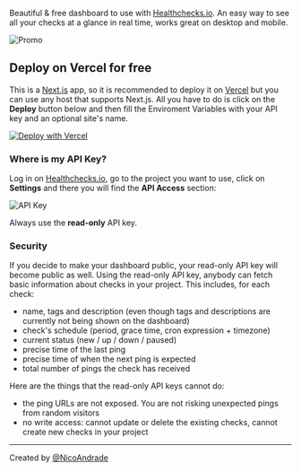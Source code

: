 Beautiful & free dashboard to use with [Healthchecks.io](https://healthchecks.io). 
An easy way to see all your checks at a glance in real time, works great on desktop and mobile.

![Promo](https://raw.githubusercontent.com/nicoandrade/healthchecks-front/main/public/promo.jpg "Promo")


## Deploy on Vercel for free

This is a [Next.js](https://nextjs.org) app, so it is recommended to deploy it on [Vercel](https://vercel.com) but you can use any host that supports Next.js.
All you have to do is click on the **Deploy** button below and then fill the Enviroment Variables with your API key and an optional site's name.

[![Deploy with Vercel](https://vercel.com/button)](https://vercel.com/new/git/external?repository-url=https%3A%2F%2Fgithub.com%2Fnicoandrade%2Fhealthchecks-front&env=NEXT_PUBLIC_APIKEY,NEXT_PUBLIC_NAME&envDescription=API%20Key%20from%20your%20healthchecks.io%20project&envLink=https%3A%2F%2Fgithub.com%2Fnicoandrade%2Fhealthchecks-front%23where-is-my-api-key&project-name=healthchecks-dashboard&repo-name=healthchecks-dashboard)


### Where is my API Key?
Log in on [Healthchecks.io](https://healthchecks.io), go to the project you want to use, click on **Settings** and there you will find the **API Access** section:

![API Key](https://raw.githubusercontent.com/nicoandrade/healthchecks-front/main/public/apikey.png "API Key")

Always use the **read-only** API key.


### Security
If you decide to make your dashboard public, your read-only API key will become public as well. Using the read-only API key, anybody can fetch basic information about checks in your project. This includes, for each check:

* name, tags and description (even though tags and descriptions are currently not being shown on the dashboard)
* check's schedule (period, grace time, cron expression + timezone)
* current status (new / up / down / paused)
* precise time of the last ping
* precise time of when the next ping is expected
* total number of pings the check has received

Here are the things that the read-only API keys cannot do:

* the ping URLs are not exposed. You are not risking unexpected pings from random visitors
* no write access: cannot update or delete the existing checks, cannot create new checks in your project

---

Created by [@NicoAndrade](https://nicoandrade.com)